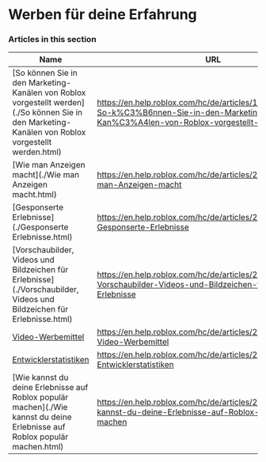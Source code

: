 # Werben für deine Erfahrung  
### Articles in this section
Name|URL
-|-
[So können Sie in den Marketing-Kanälen von Roblox vorgestellt werden](./So können Sie in den Marketing-Kanälen von Roblox vorgestellt werden.html) |https://en.help.roblox.com/hc/de/articles/13265567553812-So-k%C3%B6nnen-Sie-in-den-Marketing-Kan%C3%A4len-von-Roblox-vorgestellt-werden
[Wie man Anzeigen macht](./Wie man Anzeigen macht.html) |https://en.help.roblox.com/hc/de/articles/203313840-Wie-man-Anzeigen-macht
[Gesponserte Erlebnisse](./Gesponserte Erlebnisse.html) |https://en.help.roblox.com/hc/de/articles/206455923-Gesponserte-Erlebnisse
[Vorschaubilder, Videos und Bildzeichen für Erlebnisse](./Vorschaubilder, Videos und Bildzeichen für Erlebnisse.html) |https://en.help.roblox.com/hc/de/articles/203314060-Vorschaubilder-Videos-und-Bildzeichen-f%C3%BCr-Erlebnisse
[Video-Werbemittel](./Video-Werbemittel.html) |https://en.help.roblox.com/hc/de/articles/203312520-Video-Werbemittel
[Entwicklerstatistiken](./Entwicklerstatistiken.html) |https://en.help.roblox.com/hc/de/articles/203314110-Entwicklerstatistiken
[Wie kannst du deine Erlebnisse auf Roblox populär machen](./Wie kannst du deine Erlebnisse auf Roblox populär machen.html) |https://en.help.roblox.com/hc/de/articles/203313420-Wie-kannst-du-deine-Erlebnisse-auf-Roblox-popul%C3%A4r-machen